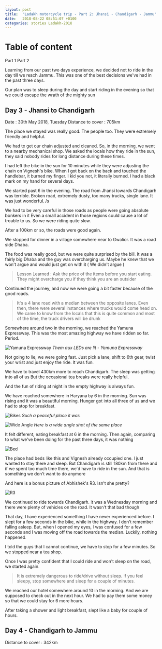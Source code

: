 ```yaml
---
layout: post
title:  "Ladakh motorcycle trip - Part 2: Jhansi - Chandigarh - Jammu"
date:   2018-08-22 08:51:07 +0100
categories: stories Ladakh-2018
---
```

# Table of content

Part 1
Part 2

Learning from our past two days experience, we decided not to ride in the day
till we reach Jammu. This was one of the best decisions we've had in the past
three days.

Our plan was to sleep during the day and start riding in the evening so that we
could escape the wrath of the mighty sun

## Day 3 - Jhansi to Chandigarh

Date : 30th May 2018, Tuesday
Distance to cover : 705km

The place we stayed was really good. The people too. They were extremely friendly and
helpful.

We had to get our chain adjusted and cleaned. So, in the morning, we went to a nearby
mechanical shop. We asked the locals how they ride in the sun, they said nobody rides
for long distance during these times.

I had left the bike in the sun for 10 minutes while they were adjusting the chain on
Vignesh's bike. When I got back on the back and touched the handlebar, it burned my finger.
I kid you not, it literally burned. I had a black mark on my hand for several days.

We started past 6 in the evening. The road from Jhansi towards Chandigarh was terrible.
Broken road, extremely dusty, too many trucks, single lane. It was just wonderful. /s

We had to be very careful in those roads as people were going absolute bonkers in it
Even a small accident in those regions could cause a lot of trouble to us. So we were
riding quite slow.

After a 100km or so, the roads were good again.

We stopped for dinner in a village somewhere near to Gwalior. It was a road side Dhaba.

The food was really good, but we were quite surprised by the bill. It was a fairly big
Dhaba and the guy was overcharging us. Maybe he knew that we won't argue and would just
get on with it ( We didn't argue )

> Lesson Learned : Ask the price of the items before you start eating. They might
> overcharge you if they think you are an outsider

Continued the journey, and now we were going a bit faster because of the good roads.

> It's a 4 lane road with a median between the opposite lanes. Even then,
> there were several instances where trucks would come head on.
> We came to know from the locals that this is quite common and most of the time,
> the truck drivers will be drunk

Somewhere around two in the morning, we reached the Yamuna Expressway. This was the most
amazing highway we have ridden so far. Period.

![Yamuna Expressway](/images/Ladakh2018/day3/yamuna-expressway.jpg)
*Them aux LEDs are lit - Yamuna Expressway*

Not going to lie, we were going fast. Just pick a lane, shift to 6th gear,
twist your wrist and just enjoy the ride. It was fun.

We have to travel 430km more to reach Chandigarh. The sleep was getting into all of us
But the occasional tea breaks were really helpful.

And the fun of riding at night in the empty highway is always fun.

We have reached somewhere in Haryana by 6 in the morning. Sun was rising and it
was a beautiful morning. Hunger got into all three of us and we had to stop for breakfast.

![Bikes](/images/Ladakh2018/day3/haryana-1.jpg)
*Such a peaceful place it was*

![Wide Angle](/images/Ladakh2018/day3/bikes-2.jpg)
*Here is a wide angle shot of the same place*

It felt different, eating breakfast at 6 in the morning. Then again, comparing to
what we've been doing for the past three days, it was nothing

![Bed](/images/Ladakh2018/day3/dhaba-bed.jpg)

The place had beds like this and Vignesh already occupied one. I just wanted to stay there
and sleep. But Chandigarh is still 180km from there and if we spent too much time there,
we'd have to ride in the sun. And that is something we don't want to do anymore

And here is a bonus picture of Abhishek's R3. Isn't she pretty?

![R3](/images/Ladakh2018/day3/r3-1.jpg)

We continued to ride towards Chandigarh. It was a Wednesday morning and there were
plenty of vehicles on the road. It wasn't that bad though

That day, I have experienced something I have never experienced before. I slept for a few
seconds in the bike, while in the highway. I don't remember falling asleep. But, when I opened
my eyes, I was confused for a few seconds and I was moving off the road towards the median.
Luckily, nothing happened.

I told the guys that I cannot continue, we have to stop for a few minutes. So we stopped
near a tea shop.

Once I was pretty confident that I could ride and won't sleep on the road, we started again.

> It is extremely dangerous to ride/drive without sleep. If you feel sleepy,
> stop somewhere and sleep for a couple of minutes.

We reached our hotel somewhere around 10 in the morning. And we are supposed to check out in the
next hour. We had to pay them some money so that we could stay for 6 more hours.

After taking a shower and light breakfast, slept like a baby for couple of hours.

## Day 4 - Chandigarh to Jammu

Distance to cover : 342km



